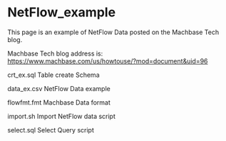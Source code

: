 # NetFlow_example
This page is an example of NetFlow Data posted on the Machbase Tech blog.

Machbase Tech blog address is: https://www.machbase.com/us/howtouse/?mod=document&uid=96

crt_ex.sql	Table create Schema

data_ex.csv	NetFlow Data example

flowfmt.fmt	Machbase Data format

import.sh	Import NetFlow data script

select.sql	Select Query script
